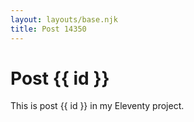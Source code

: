 ```yaml
---
layout: layouts/base.njk
title: Post 14350
---
```


# Post {{ id }}

This is post {{ id }} in my Eleventy project.
